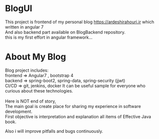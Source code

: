 # BlogUI
This project is frontend of my personal blog <https://ardeshirahouri.ir> which written in angular 7 </br>
And also backend part available on BlogBackend repository.</br>
this is my first effort in angular framework...</br>

# About My Blog
Blog project includes:</br>
frontend => Angular7 , bootstrap 4</br>
backend => spring-boot2, spring-data, spring-security (jjwt) </br>
CI/CD => git, jenkins, docker
It can be useful sample for everyone who curious about these technologies.</br>
</br>
Here is NOT end of story,</br>
The main goal is create place for sharing my experience in software development.</br>
First objective is interpretation and explanation all items of Effective Java book.</br>

Also i will improve pitfalls and bugs continuously.</br>